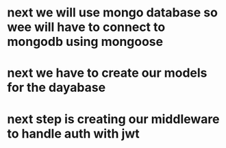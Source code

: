 # next we will use mongo database so wee will have to connect to mongodb using mongoose

# next we have to create our models for the dayabase

# next step is creating our middleware to handle auth with jwt